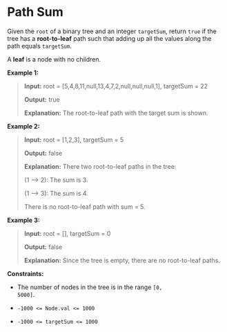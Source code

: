 # Path Sum

Given the <code>root</code> of a binary tree and an integer <code>targetSum</code>, return <code>true</code> if the tree has a **root-to-leaf** path such that adding up all the values along the path equals <code>targetSum</code>.

A **leaf** is a node with no children.


**Example 1:**
>
> **Input:** root = [5,4,8,11,null,13,4,7,2,null,null,null,1], targetSum = 22
>
> **Output:** true
>
> **Explanation:** The root-to-leaf path with the target sum is shown.

**Example 2:**
>
> **Input:** root = [1,2,3], targetSum = 5
>
> **Output:** false
>
> **Explanation:** There two root-to-leaf paths in the tree:
>
> (1 --&gt; 2): The sum is 3.
>
> (1 --&gt; 3): The sum is 4.
>
> There is no root-to-leaf path with sum = 5.

**Example 3:**
>
> **Input:** root = [], targetSum = 0
>
> **Output:** false
>
> **Explanation:** Since the tree is empty, there are no root-to-leaf paths.


**Constraints:**

- The number of nodes in the tree is in the range <code>[0, 5000]</code>.

- <code>-1000 &lt;= Node.val &lt;= 1000</code>

- <code>-1000 &lt;= targetSum &lt;= 1000</code>
